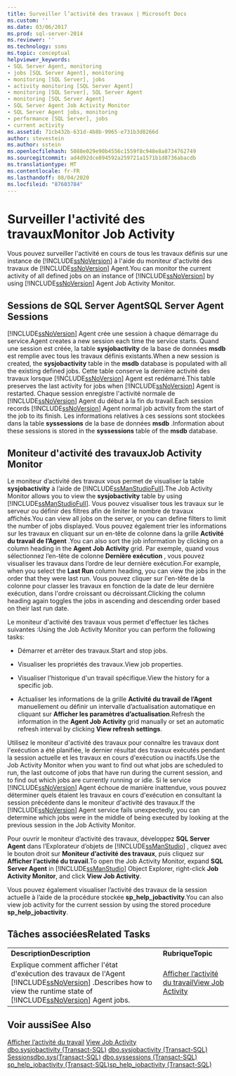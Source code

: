 ```yaml
---
title: Surveiller l’activité des travaux | Microsoft Docs
ms.custom: ''
ms.date: 03/06/2017
ms.prod: sql-server-2014
ms.reviewer: ''
ms.technology: ssms
ms.topic: conceptual
helpviewer_keywords:
- SQL Server Agent, monitoring
- jobs [SQL Server Agent], monitoring
- monitoring [SQL Server], jobs
- activity monitoring [SQL Server Agent]
- monitoring [SQL Server], SQL Server Agent
- monitoring [SQL Server Agent]
- SQL Server Agent Job Activity Monitor
- SQL Server Agent jobs, monitoring
- performance [SQL Server], jobs
- current activity
ms.assetid: 71cb432b-631d-4b8b-9965-e731b3d8266d
author: stevestein
ms.author: sstein
ms.openlocfilehash: 5088e029e90b4556c1559f8c948e8a8734762749
ms.sourcegitcommit: ad4d92dce894592a259721a1571b1d8736abacdb
ms.translationtype: MT
ms.contentlocale: fr-FR
ms.lasthandoff: 08/04/2020
ms.locfileid: "87603784"
---
```

# <a name="monitor-job-activity"></a><span data-ttu-id="ed653-102">Surveiller l'activité des travaux</span><span class="sxs-lookup"><span data-stu-id="ed653-102">Monitor Job Activity</span></span>
  <span data-ttu-id="ed653-103">Vous pouvez surveiller l'activité en cours de tous les travaux définis sur une instance de [!INCLUDE[ssNoVersion](../../includes/ssnoversion-md.md)] à l'aide du moniteur d'activité des travaux de [!INCLUDE[ssNoVersion](../../includes/ssnoversion-md.md)] Agent.</span><span class="sxs-lookup"><span data-stu-id="ed653-103">You can monitor the current activity of all defined jobs on an instance of [!INCLUDE[ssNoVersion](../../includes/ssnoversion-md.md)] by using [!INCLUDE[ssNoVersion](../../includes/ssnoversion-md.md)] Agent Job Activity Monitor.</span></span>  
  
## <a name="sql-server-agent-sessions"></a><span data-ttu-id="ed653-104">Sessions de SQL Server Agent</span><span class="sxs-lookup"><span data-stu-id="ed653-104">SQL Server Agent Sessions</span></span>  
 [!INCLUDE[ssNoVersion](../../includes/ssnoversion-md.md)] <span data-ttu-id="ed653-105">Agent crée une session à chaque démarrage du service.</span><span class="sxs-lookup"><span data-stu-id="ed653-105">Agent creates a new session each time the service starts.</span></span> <span data-ttu-id="ed653-106">Quand une session est créée, la table **sysjobactivity** de la base de données **msdb** est remplie avec tous les travaux définis existants.</span><span class="sxs-lookup"><span data-stu-id="ed653-106">When a new session is created, the **sysjobactivity** table in the **msdb** database is populated with all the existing defined jobs.</span></span> <span data-ttu-id="ed653-107">Cette table conserve la dernière activité des travaux lorsque [!INCLUDE[ssNoVersion](../../includes/ssnoversion-md.md)] Agent est redémarré.</span><span class="sxs-lookup"><span data-stu-id="ed653-107">This table preserves the last activity for jobs when [!INCLUDE[ssNoVersion](../../includes/ssnoversion-md.md)] Agent is restarted.</span></span> <span data-ttu-id="ed653-108">Chaque session enregistre l'activité normale de [!INCLUDE[ssNoVersion](../../includes/ssnoversion-md.md)] Agent du début à la fin du travail.</span><span class="sxs-lookup"><span data-stu-id="ed653-108">Each session records [!INCLUDE[ssNoVersion](../../includes/ssnoversion-md.md)] Agent normal job activity from the start of the job to its finish.</span></span> <span data-ttu-id="ed653-109">Les informations relatives à ces sessions sont stockées dans la table **syssessions** de la base de données **msdb** .</span><span class="sxs-lookup"><span data-stu-id="ed653-109">Information about these sessions is stored in the **syssessions** table of the **msdb** database.</span></span>  
  
## <a name="job-activity-monitor"></a><span data-ttu-id="ed653-110">Moniteur d'activité des travaux</span><span class="sxs-lookup"><span data-stu-id="ed653-110">Job Activity Monitor</span></span>  
 <span data-ttu-id="ed653-111">Le moniteur d’activité des travaux vous permet de visualiser la table **sysjobactivity** à l’aide de [!INCLUDE[ssManStudioFull](../../includes/ssmanstudiofull-md.md)].</span><span class="sxs-lookup"><span data-stu-id="ed653-111">The Job Activity Monitor allows you to view the **sysjobactivity** table by using [!INCLUDE[ssManStudioFull](../../includes/ssmanstudiofull-md.md)].</span></span> <span data-ttu-id="ed653-112">Vous pouvez visualiser tous les travaux sur le serveur ou définir des filtres afin de limiter le nombre de travaux affichés.</span><span class="sxs-lookup"><span data-stu-id="ed653-112">You can view all jobs on the server, or you can define filters to limit the number of jobs displayed.</span></span> <span data-ttu-id="ed653-113">Vous pouvez également trier les informations sur les travaux en cliquant sur un en-tête de colonne dans la grille **Activité du travail de l’Agent** .</span><span class="sxs-lookup"><span data-stu-id="ed653-113">You can also sort the job information by clicking on a column heading in the **Agent Job Activity** grid.</span></span> <span data-ttu-id="ed653-114">Par exemple, quand vous sélectionnez l’en-tête de colonne **Dernière exécution** , vous pouvez visualiser les travaux dans l’ordre de leur dernière exécution.</span><span class="sxs-lookup"><span data-stu-id="ed653-114">For example, when you select the **Last Run** column heading, you can view the jobs in the order that they were last run.</span></span> <span data-ttu-id="ed653-115">Vous pouvez cliquer sur l'en-tête de la colonne pour classer les travaux en fonction de la date de leur dernière exécution, dans l'ordre croissant ou décroissant.</span><span class="sxs-lookup"><span data-stu-id="ed653-115">Clicking the column heading again toggles the jobs in ascending and descending order based on their last run date.</span></span>  
  
 <span data-ttu-id="ed653-116">Le moniteur d'activité des travaux vous permet d'effectuer les tâches suivantes :</span><span class="sxs-lookup"><span data-stu-id="ed653-116">Using the Job Activity Monitor you can perform the following tasks:</span></span>  
  
-   <span data-ttu-id="ed653-117">Démarrer et arrêter des travaux.</span><span class="sxs-lookup"><span data-stu-id="ed653-117">Start and stop jobs.</span></span>  
  
-   <span data-ttu-id="ed653-118">Visualiser les propriétés des travaux.</span><span class="sxs-lookup"><span data-stu-id="ed653-118">View job properties.</span></span>  
  
-   <span data-ttu-id="ed653-119">Visualiser l'historique d'un travail spécifique.</span><span class="sxs-lookup"><span data-stu-id="ed653-119">View the history for a specific job.</span></span>  
  
-   <span data-ttu-id="ed653-120">Actualiser les informations de la grille **Activité du travail de l’Agent** manuellement ou définir un intervalle d’actualisation automatique en cliquant sur **Afficher les paramètres d’actualisation**.</span><span class="sxs-lookup"><span data-stu-id="ed653-120">Refresh the information in the **Agent Job Activity** grid manually or set an automatic refresh interval by clicking **View refresh settings**.</span></span>  
  
 <span data-ttu-id="ed653-121">Utilisez le moniteur d'activité des travaux pour connaître les travaux dont l'exécution a été planifiée, le dernier résultat des travaux exécutés pendant la session actuelle et les travaux en cours d'exécution ou inactifs.</span><span class="sxs-lookup"><span data-stu-id="ed653-121">Use the Job Activity Monitor when you want to find out what jobs are scheduled to run, the last outcome of jobs that have run during the current session, and to find out which jobs are currently running or idle.</span></span> <span data-ttu-id="ed653-122">Si le service [!INCLUDE[ssNoVersion](../../includes/ssnoversion-md.md)] Agent échoue de manière inattendue, vous pouvez déterminer quels étaient les travaux en cours d'exécution en consultant la session précédente dans le moniteur d'activité des travaux.</span><span class="sxs-lookup"><span data-stu-id="ed653-122">If the [!INCLUDE[ssNoVersion](../../includes/ssnoversion-md.md)] Agent service fails unexpectedly, you can determine which jobs were in the middle of being executed by looking at the previous session in the Job Activity Monitor.</span></span>  
  
 <span data-ttu-id="ed653-123">Pour ouvrir le moniteur d’activité des travaux, développez **SQL Server Agent** dans l’Explorateur d’objets de [!INCLUDE[ssManStudio](../../includes/ssmanstudio-md.md)] , cliquez avec le bouton droit sur **Moniteur d’activité des travaux**, puis cliquez sur **Afficher l’activité du travail**.</span><span class="sxs-lookup"><span data-stu-id="ed653-123">To open the Job Activity Monitor, expand **SQL Server Agent** in [!INCLUDE[ssManStudio](../../includes/ssmanstudio-md.md)] Object Explorer, right-click **Job Activity Monitor**, and click **View Job Activity**.</span></span>  
  
 <span data-ttu-id="ed653-124">Vous pouvez également visualiser l’activité des travaux de la session actuelle à l’aide de la procédure stockée **sp_help_jobactivity**.</span><span class="sxs-lookup"><span data-stu-id="ed653-124">You can also view job activity for the current session by using the stored procedure **sp_help_jobactivity**.</span></span>  
  
## <a name="related-tasks"></a><span data-ttu-id="ed653-125">Tâches associées</span><span class="sxs-lookup"><span data-stu-id="ed653-125">Related Tasks</span></span>  
  
|||  
|-|-|  
|<span data-ttu-id="ed653-126">**Description**</span><span class="sxs-lookup"><span data-stu-id="ed653-126">**Description**</span></span>|<span data-ttu-id="ed653-127">**Rubrique**</span><span class="sxs-lookup"><span data-stu-id="ed653-127">**Topic**</span></span>|  
|<span data-ttu-id="ed653-128">Explique comment afficher l'état d'exécution des travaux de l'Agent [!INCLUDE[ssNoVersion](../../includes/ssnoversion-md.md)] .</span><span class="sxs-lookup"><span data-stu-id="ed653-128">Describes how to view the runtime state of [!INCLUDE[ssNoVersion](../../includes/ssnoversion-md.md)] Agent jobs.</span></span>|[<span data-ttu-id="ed653-129">Afficher l’activité du travail</span><span class="sxs-lookup"><span data-stu-id="ed653-129">View Job Activity</span></span>](view-job-activity.md)|  
  
## <a name="see-also"></a><span data-ttu-id="ed653-130">Voir aussi</span><span class="sxs-lookup"><span data-stu-id="ed653-130">See Also</span></span>  
 <span data-ttu-id="ed653-131">[Afficher l’activité du travail](view-job-activity.md) </span><span class="sxs-lookup"><span data-stu-id="ed653-131">[View Job Activity](view-job-activity.md) </span></span>  
 <span data-ttu-id="ed653-132">[dbo.sysjobactivity &#40;Transact-SQL&#41;](/sql/relational-databases/system-tables/dbo-sysjobactivity-transact-sql) </span><span class="sxs-lookup"><span data-stu-id="ed653-132">[dbo.sysjobactivity &#40;Transact-SQL&#41;](/sql/relational-databases/system-tables/dbo-sysjobactivity-transact-sql) </span></span>  
 <span data-ttu-id="ed653-133">[Sessionsdbo.sys&#40;Transact-SQL&#41;](/sql/relational-databases/system-tables/dbo-syssessions-transact-sql) </span><span class="sxs-lookup"><span data-stu-id="ed653-133">[dbo.syssessions &#40;Transact-SQL&#41;](/sql/relational-databases/system-tables/dbo-syssessions-transact-sql) </span></span>  
 [<span data-ttu-id="ed653-134">sp_help_jobactivity &#40;Transact-SQL&#41;</span><span class="sxs-lookup"><span data-stu-id="ed653-134">sp_help_jobactivity &#40;Transact-SQL&#41;</span></span>](/sql/relational-databases/system-stored-procedures/sp-help-jobactivity-transact-sql)  
  
  
